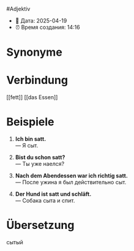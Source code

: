 #Adjektiv
- 📍 Дата: 2025-04-19
- ⏰ Время создания: 14:16
# Synonyme

# Verbindung 
[[fett]]
[[das Essen]]

# Beispiele
1. **Ich bin satt.**  
    — Я сыт.
    
2. **Bist du schon satt?**  
    — Ты уже наелся?
    
3. **Nach dem Abendessen war ich richtig satt.**  
    — После ужина я был действительно сыт.
    
4. **Der Hund ist satt und schläft.**  
    — Собака сыта и спит.
# Übersetzung
сытый

